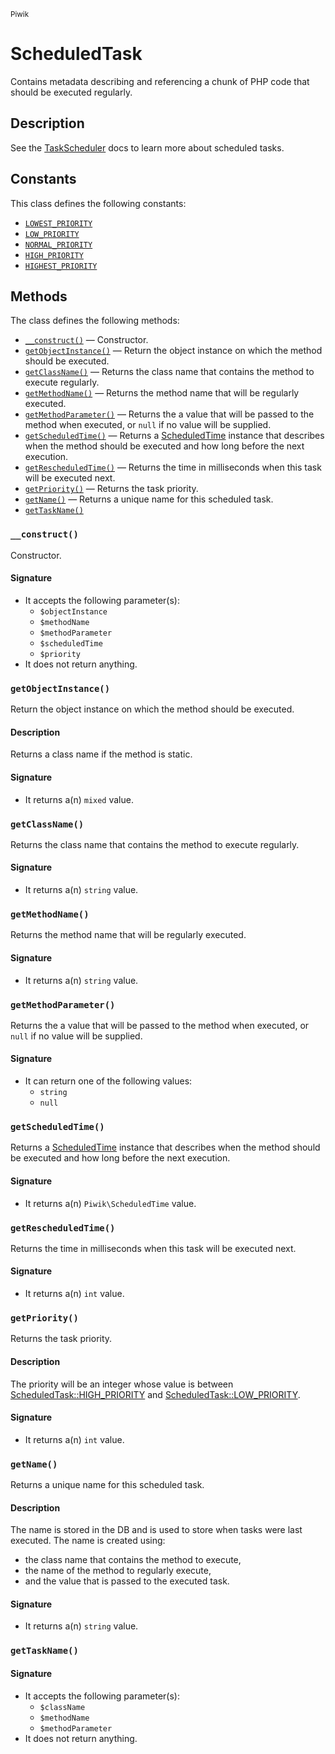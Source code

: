 <small>Piwik</small>

ScheduledTask
=============

Contains metadata describing and referencing a chunk of PHP code that should be executed regularly.

Description
-----------

See the [TaskScheduler](#) docs to learn more about scheduled tasks.


Constants
---------

This class defines the following constants:

- [`LOWEST_PRIORITY`](#LOWEST_PRIORITY)
- [`LOW_PRIORITY`](#LOW_PRIORITY)
- [`NORMAL_PRIORITY`](#NORMAL_PRIORITY)
- [`HIGH_PRIORITY`](#HIGH_PRIORITY)
- [`HIGHEST_PRIORITY`](#HIGHEST_PRIORITY)

Methods
-------

The class defines the following methods:

- [`__construct()`](#__construct) &mdash; Constructor.
- [`getObjectInstance()`](#getObjectInstance) &mdash; Return the object instance on which the method should be executed.
- [`getClassName()`](#getClassName) &mdash; Returns the class name that contains the method to execute regularly.
- [`getMethodName()`](#getMethodName) &mdash; Returns the method name that will be regularly executed.
- [`getMethodParameter()`](#getMethodParameter) &mdash; Returns the a value that will be passed to the method when executed, or `null` if no value will be supplied.
- [`getScheduledTime()`](#getScheduledTime) &mdash; Returns a [ScheduledTime](#) instance that describes when the method should be executed and how long before the next execution.
- [`getRescheduledTime()`](#getRescheduledTime) &mdash; Returns the time in milliseconds when this task will be executed next.
- [`getPriority()`](#getPriority) &mdash; Returns the task priority.
- [`getName()`](#getName) &mdash; Returns a unique name for this scheduled task.
- [`getTaskName()`](#getTaskName)

<a name="__construct" id="__construct"></a>
### `__construct()`

Constructor.

#### Signature

- It accepts the following parameter(s):
    - `$objectInstance`
    - `$methodName`
    - `$methodParameter`
    - `$scheduledTime`
    - `$priority`
- It does not return anything.

<a name="getobjectinstance" id="getobjectinstance"></a>
### `getObjectInstance()`

Return the object instance on which the method should be executed.

#### Description

Returns a class
name if the method is static.

#### Signature

- It returns a(n) `mixed` value.

<a name="getclassname" id="getclassname"></a>
### `getClassName()`

Returns the class name that contains the method to execute regularly.

#### Signature

- It returns a(n) `string` value.

<a name="getmethodname" id="getmethodname"></a>
### `getMethodName()`

Returns the method name that will be regularly executed.

#### Signature

- It returns a(n) `string` value.

<a name="getmethodparameter" id="getmethodparameter"></a>
### `getMethodParameter()`

Returns the a value that will be passed to the method when executed, or `null` if no value will be supplied.

#### Signature

- It can return one of the following values:
    - `string`
    - `null`

<a name="getscheduledtime" id="getscheduledtime"></a>
### `getScheduledTime()`

Returns a [ScheduledTime](#) instance that describes when the method should be executed and how long before the next execution.

#### Signature

- It returns a(n) `Piwik\ScheduledTime` value.

<a name="getrescheduledtime" id="getrescheduledtime"></a>
### `getRescheduledTime()`

Returns the time in milliseconds when this task will be executed next.

#### Signature

- It returns a(n) `int` value.

<a name="getpriority" id="getpriority"></a>
### `getPriority()`

Returns the task priority.

#### Description

The priority will be an integer whose value is
between [ScheduledTask::HIGH_PRIORITY](#) and [ScheduledTask::LOW_PRIORITY](#).

#### Signature

- It returns a(n) `int` value.

<a name="getname" id="getname"></a>
### `getName()`

Returns a unique name for this scheduled task.

#### Description

The name is stored in the DB and is used
to store when tasks were last executed. The name is created using:

- the class name that contains the method to execute,
- the name of the method to regularly execute,
- and the value that is passed to the executed task.

#### Signature

- It returns a(n) `string` value.

<a name="gettaskname" id="gettaskname"></a>
### `getTaskName()`

#### Signature

- It accepts the following parameter(s):
    - `$className`
    - `$methodName`
    - `$methodParameter`
- It does not return anything.

